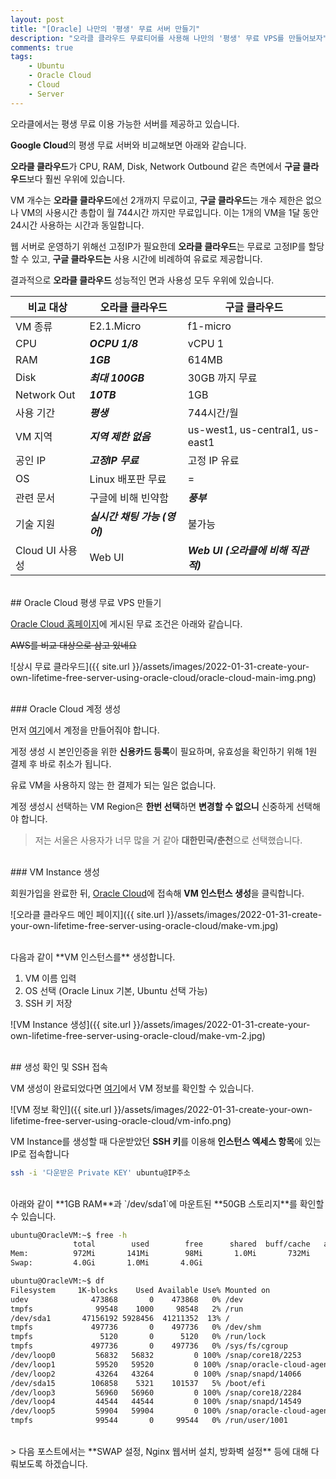 ```yaml
---
layout: post
title: "[Oracle] 나만의 '평생' 무료 서버 만들기"
description: "오라클 클라우드 무료티어를 사용해 나만의 '평생' 무료 VPS를 만들어보자"
comments: true
tags:
    - Ubuntu
    - Oracle Cloud
    - Cloud
    - Server
---
```


오라클에서는 평생 무료 이용 가능한 서버를 제공하고 있습니다.

**Google Cloud**의 평생 무료 서버와 비교해보면 아래와 같습니다.

**오라클 클라우드**가 CPU, RAM, Disk, Network Outbound 같은 측면에서 **구글 클라우드**보다 훨씬 우위에 있습니다.

VM 개수는 **오라클 클라우드**에선 2개까지 무료이고, **구글 클라우드**는 개수 제한은 없으나 VM의 사용시간 총합이 월 744시간 까지만 무료입니다. 이는 1개의 VM을 1달 동안 24시간 사용하는 시간과 동일합니다.

웹 서버로 운영하기 위해선 고정IP가 필요한데 **오라클 클라우드**는 무료로 고정IP를 할당할 수 있고, **구글 클라우드는** 사용 시간에 비례하여 유료로 제공합니다.

결과적으로 **오라클 클라우드** 성능적인 면과 사용성 모두 우위에 있습니다.

| 비교 대상       | 오라클 클라우드               | 구글 클라우드                       |
| --------------- | ----------------------------- | ----------------------------------- |
| VM 종류         | E2.1.Micro                    | f1-micro                            |
| CPU             | **_OCPU 1/8_**                | vCPU 1                              |
| RAM             | **_1GB_**                     | 614MB                               |
| Disk            | **_최대 100GB_**              | 30GB 까지 무료                      |
| Network Out     | **_10TB_**                    | 1GB                                 |
| 사용 기간       | **_평생_**                    | 744시간/월                          |
| VM 지역         | **_지역 제한 없음_**          | us-west1, us-central1, us-east1     |
| 공인 IP         | **_고정IP 무료_**             | 고정 IP 유료                        |
| OS              | Linux 배포판 무료             | =                                   |
| 관련 문서       | 구글에 비해 빈약함            | **_풍부_**                          |
| 기술 지원       | **_실시간 채팅 가능 (영어)_** | 불가능                              |
| Cloud UI 사용성 | Web UI                        | **_Web UI (오라클에 비해 직관적)_** |

<br>
## Oracle Cloud 평생 무료 VPS 만들기

[Oracle Cloud 홈페이지](https://www.oracle.com/kr/cloud/free/)에 게시된 무료 조건은 아래와 같습니다.

~~AWS를 비교 대상으로 삼고 있네요~~

![상시 무료 클라우드]({{ site.url }}/assets/images/2022-01-31-create-your-own-lifetime-free-server-using-oracle-cloud/oracle-cloud-main-img.png)

<br>
### Oracle Cloud 계정 생성

먼저 [여기](https://signup.cloud.oracle.com/)에서 계정을 만들어줘야 합니다.

게정 생성 시 본인인증을 위한 **신용카드 등록**이 필요하며, 유효성을 확인하기 위해 1원 결제 후 바로 취소가 됩니다.

유료 VM을 사용하지 않는 한 결제가 되는 일은 없습니다.

계정 생성시 선택하는 VM Region은 **한번 선택**하면 **변경할 수 없으니** 신중하게 선택해야 합니다.

> 저는 서울은 사용자가 너무 많을 거 같아 **대한민국/춘천**으로 선택했습니다.

<br>
### VM Instance 생성

회원가입을 완료한 뒤, [Oracle Cloud](https://cloud.oracle.com/)에 접속해 **VM 인스턴스 생성**을 클릭합니다.

![오라클 클라우드 메인 페이지]({{ site.url }}/assets/images/2022-01-31-create-your-own-lifetime-free-server-using-oracle-cloud/make-vm.jpg)

<br>
다음과 같이 **VM 인스턴스를** 생성합니다.

1. VM 이름 입력
2. OS 선택 (Oracle Linux 기본, Ubuntu 선택 가능)
3. SSH 키 저장

![VM Instance 생성]({{ site.url }}/assets/images/2022-01-31-create-your-own-lifetime-free-server-using-oracle-cloud/make-vm-2.jpg)

<br>
## 생성 확인 및 SSH 접속

VM 생성이 완료되었다면 [여기](https://cloud.oracle.com/compute/instances)에서 VM 정보를 확인할 수 있습니다.

![VM 정보 확인]({{ site.url }}/assets/images/2022-01-31-create-your-own-lifetime-free-server-using-oracle-cloud/vm-info.png)

VM Instance를 생성할 때 다운받았던 **SSH 키**를 이용해 **인스턴스 엑세스 항목**에 있는 IP로 접속합니다

```bash
ssh -i '다운받은 Private KEY' ubuntu@IP주소
```

<br>
아래와 같이 **1GB RAM**과 `/dev/sda1`에 마운트된 **50GB 스토리지**를 확인할 수 있습니다.

```bash
ubuntu@OracleVM:~$ free -h
              total        used        free      shared  buff/cache   available
Mem:          972Mi       141Mi        98Mi       1.0Mi       732Mi       698Mi
Swap:         4.0Gi       1.0Mi       4.0Gi

ubuntu@OracleVM:~$ df
Filesystem     1K-blocks    Used Available Use% Mounted on
udev              473868       0    473868   0% /dev
tmpfs              99548    1000     98548   2% /run
/dev/sda1       47156192 5928456  41211352  13% /
tmpfs             497736       0    497736   0% /dev/shm
tmpfs               5120       0      5120   0% /run/lock
tmpfs             497736       0    497736   0% /sys/fs/cgroup
/dev/loop0         56832   56832         0 100% /snap/core18/2253
/dev/loop1         59520   59520         0 100% /snap/oracle-cloud-agent/26
/dev/loop2         43264   43264         0 100% /snap/snapd/14066
/dev/sda15        106858    5321    101537   5% /boot/efi
/dev/loop3         56960   56960         0 100% /snap/core18/2284
/dev/loop4         44544   44544         0 100% /snap/snapd/14549
/dev/loop5         59904   59904         0 100% /snap/oracle-cloud-agent/30
tmpfs              99544       0     99544   0% /run/user/1001
```

<br>
> 다음 포스트에서는 **SWAP 설정, Nginx 웹서버 설치, 방화벽 설정** 등에 대해 다뤄보도록 하겠습니다.
